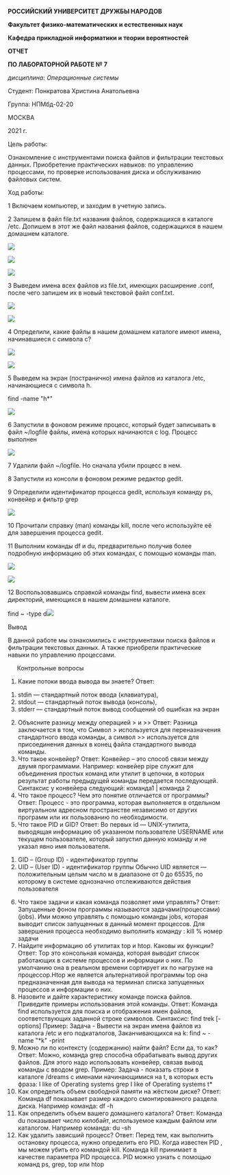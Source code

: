 ﻿
**РОССИЙСКИЙ УНИВЕРСИТЕТ ДРУЖБЫ НАРОДОВ**

**Факультет физико-математических и естественных наук**

**Кафедра прикладной информатики и теории вероятностей**



**ОТЧЕТ**

**ПО ЛАБОРАТОРНОЙ РАБОТЕ № 7**

*дисциплина: Операционные системы*






Студент: Понкратова Христина Анатольевна

Группа: НПМбд-02-20




МОСКВА

2021 г.

Цель работы:

Ознакомление с инструментами поиска файлов и фильтрации текстовых данных. Приобретение практических навыков: по управлению процессами, по проверке использования диска и обслуживанию файловых систем.

Ход работы:

1 Включаем компьютер, и заходим в учетную запись.

2 Запишем в файл file.txt названия файлов, содержащихся в каталоге /etc. Допишем в этот же файл названия файлов, содержащихся в нашем домашнем каталоге.

![](Aspose.Words.a9ef3e44-43c9-463d-9fca-261759f2f32a.001.png)

![](Aspose.Words.a9ef3e44-43c9-463d-9fca-261759f2f32a.002.png)

![](Aspose.Words.a9ef3e44-43c9-463d-9fca-261759f2f32a.002.png)

3 Выведем имена всех файлов из file.txt, имеющих расширение .conf, после чего запишем их в новый текстовой файл conf.txt.

![](Aspose.Words.a9ef3e44-43c9-463d-9fca-261759f2f32a.003.png)

![](Aspose.Words.a9ef3e44-43c9-463d-9fca-261759f2f32a.004.png)

4 Определили, какие файлы в нашем домашнем каталоге имеют имена, начинавшиеся с символа c?

![](Aspose.Words.a9ef3e44-43c9-463d-9fca-261759f2f32a.005.png)

![](Aspose.Words.a9ef3e44-43c9-463d-9fca-261759f2f32a.006.png)

5 Выведем на экран (постранично) имена файлов из каталога /etc, начинающиеся с символа h.

find  -name "h\*" 

![](Aspose.Words.a9ef3e44-43c9-463d-9fca-261759f2f32a.007.png)

6 Запустили в фоновом режиме процесс, который будет записывать в файл ~/logfile файлы, имена которых начинаются с log. Процесс выполнен

![](Aspose.Words.a9ef3e44-43c9-463d-9fca-261759f2f32a.008.png)

7 Удалили файл ~/logfile. Но сначала убили процесс в нем.

8 Запустили из консоли в фоновом режиме редактор gedit.

9 Определили идентификатор процесса gedit, используя команду ps, конвейер и фильтр grep

![](Aspose.Words.a9ef3e44-43c9-463d-9fca-261759f2f32a.009.png)

10 Прочитали справку (man) команды kill, после чего используйте её для завершения процесса gedit.

11 Выполним команды df и du, предварительно получив более подробную информацию об этих командах, с помощью команды man.

![](Aspose.Words.a9ef3e44-43c9-463d-9fca-261759f2f32a.010.png)

![](Aspose.Words.a9ef3e44-43c9-463d-9fca-261759f2f32a.011.png)

12 Воспользовавшись справкой команды find, вывести имена всех директорий, имеющихся в нашем домашнем каталоге.

find ~ -type d![](Aspose.Words.a9ef3e44-43c9-463d-9fca-261759f2f32a.012.png)

Вывод

В данной работе мы ознакомились с инструментами поиска файлов и фильтрации текстовых данных. А также приобрели практические навыки по управлению процессами.



`	`Контрольные вопросы

1. Какие потоки ввода вывода вы знаете? Ответ:
1) stdin — стандартный поток ввода (клавиатура),
1) stdout — стандартный поток вывода (консоль),
1) stderr — стандартный поток вывод сообщений об ошибках на экран
2. Объясните разницу между операцией > и >> Ответ: Разница заключается в том, что Символ > используется для переназначения стандартного ввода команды, а символ >> используется для присоединения данных в конец файла стандартного вывода команды.
2. Что такое конвейер? Ответ: Конвейер – это способ связи между двумя программами. Например: конвейер pipe служит для объединения простых команд или утилит в цепочки, в которых результат работы предыдущей команды передается последующей. Синтаксис у конвейера следующий: команда1 | команда 2
2. Что такое процесс? Чем это понятие отличается от программы? Ответ: Процесс - это программа, которая выполняется в отдельном виртуальном адресном пространстве независимо от других программ или их пользованию по необходимости.
2. Что такое PID и GID? Ответ: Во первых id — UNIX-утилита, выводящая информацию об указанном пользователе USERNAME или текущем пользователе, который запустил данную команду и не указал явно имя пользователя.
1) GID – (Group ID) - идентификатор группы
1) UID – (User ID) - идентификатор группы Обычно UID является — положительным целым число м в диапазоне от 0 до 65535, по которому в системе однозначно отслеживаются действия пользователя
6. Что такое задачи и какая команда позволяет ими управлять? Ответ: Запущенные фоном программы называются задачами(процессами) (jobs). Ими можно управлять с помощью команды jobs, которая выводит список запущенных в данный момент процессов. Для завершения процесса необходимо выполнить команду : kill % номер задачи
6. Найдите информацию об утилитах top и htop. Каковы их функции? Ответ: Top это консольная команда, которая выводит список работающих в системе процессов и информации о них. По умолчанию она в реальном времени сортирует их по нагрузке на процессор.Htop же является альтернативой программы top она предназначенная для вывода на терминал списка запущенных процессов и информации о них.
6. Назовите и дайте характеристику команде поиска файлов. Приведите примеры использования этой команды. Ответ: Команда find используется для поиска и отображения имен файлов, соответствующих заданной строке символов. Синтаксис: find trek [-options] Пример: Задача - Вывести на экран имена файлов из каталога /etc и его подкаталогов, Заканчивающихся на k: find ~ -name "\*k" -print
6. Можно ли по контексту (содержанию) найти файл? Если да, то как? Ответ: Можно, команда grep способна обрабатывать вывод других файлов. Для этого надо использовать конвейер, связав вывод команды с вводом grep. Пример: Задача - показать строки в каталоге /dreams с именами начинающимися на t, в которых есть фраза: I like of Operating systems grep I like of Operating systems t\*
6. Как определить объем свободной памяти на жёстком диске? Ответ: Команда df показывает размер каждого смонтированного раздела диска. Например команда: df -h
6. Как определить объем вашего домашнего каталога? Ответ: Команда du показывает число килобайт, используемое каждым файлом или каталогом. Например команда: du -sh
6. Как удалить зависший процесс? Ответ: Перед тем, как выполнить остановку процесса, нужно определить его PID. Когда известен PID , мы можем убить его командой kill. Команда kill принимает в качестве параметра PID процесса. PID можно узнать с помощью команд ps, grep, top или htop

